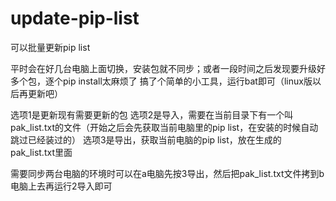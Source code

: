 # update-pip-list
可以批量更新pip list

平时会在好几台电脑上面切换，安装包就不同步；或者一段时间之后发现要升级好多个包，逐个pip install太麻烦了
搞了个简单的小工具，运行bat即可（linux版以后再更新吧）

选项1是更新现有需要更新的包
选项2是导入，需要在当前目录下有一个叫pak_list.txt的文件（开始之后会先获取当前电脑里的pip list，在安装的时候自动跳过已经装过的）
选项3是导出，获取当前电脑的pip list，放在生成的pak_list.txt里面

需要同步两台电脑的环境时可以在a电脑先按3导出，然后把pak_list.txt文件拷到b电脑上去再运行2导入即可


